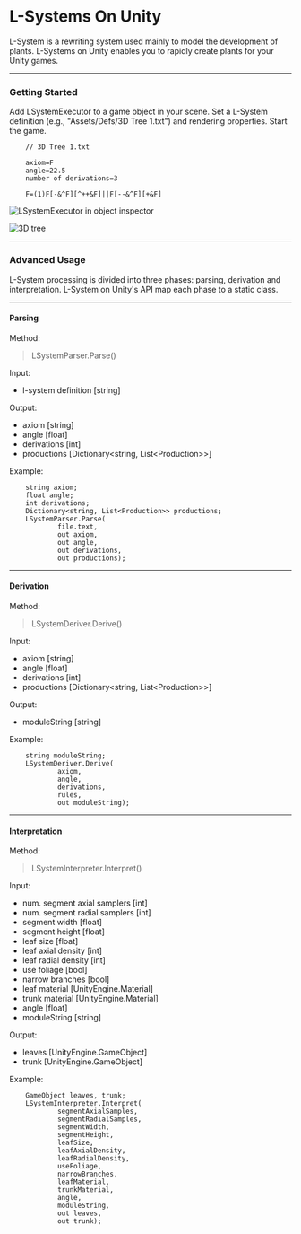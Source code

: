 L-Systems On Unity
================

L-System is a rewriting system used mainly to model the development of plants. L-Systems on Unity enables you to rapidly create plants for your Unity games.


----------

### Getting Started

Add LSystemExecutor to a game object in your scene. Set a L-System definition (e.g., "Assets/Defs/3D Tree 1.txt") and rendering properties. Start the game.

		// 3D Tree 1.txt

		axiom=F
		angle=22.5
		number of derivations=3

		F=(1)F[-&^F][^++&F]||F[--&^F][+&F]


![LSystemExecutor in object inspector](http://www.pedroboechat.com/images/LSystemOnUnity1.png)

![3D tree](http://www.pedroboechat.com/images/LSystemOnUnity2.png)

----------

### Advanced Usage

L-System processing is divided into three phases: parsing, derivation and interpretation. L-System on Unity's API map each phase to a static class.


----------

#### Parsing

Method:

> LSystemParser.Parse()

Input: 

 - l-system definition [string]

Output: 

 - axiom [string]
 - angle [float]
 - derivations [int]
 - productions [Dictionary&lt;string, List&lt;Production&gt;&gt;]

Example:


		string axiom;
		float angle;
		int derivations;
		Dictionary<string, List<Production>> productions;
		LSystemParser.Parse(
				file.text,
				out axiom,
				out angle,
				out derivations,
				out productions);


----------

#### Derivation

Method:

> LSystemDeriver.Derive()

Input:

 - axiom [string]
 - angle [float]
 - derivations [int]
 - productions [Dictionary&lt;string, List&lt;Production&gt;&gt;]

Output:

 - moduleString [string]

Example:

		string moduleString;
		LSystemDeriver.Derive(
				axiom,
				angle,
				derivations,
				rules,
				out moduleString);


----------

#### Interpretation

Method:

> LSystemInterpreter.Interpret()

Input:

 - num. segment axial samplers [int]
 - num. segment radial samplers [int]
 - segment width [float]
 - segment height [float]
 - leaf size [float]
 - leaf axial density [int]
 - leaf radial density [int]
 - use foliage [bool]
 - narrow branches [bool]
 - leaf material [UnityEngine.Material]
 - trunk material [UnityEngine.Material]
 - angle [float]
 - moduleString [string]

Output:

 - leaves [UnityEngine.GameObject]
 - trunk [UnityEngine.GameObject]

Example:


		GameObject leaves, trunk;
		LSystemInterpreter.Interpret(
				segmentAxialSamples,
				segmentRadialSamples,
				segmentWidth,
				segmentHeight,
				leafSize,
				leafAxialDensity,
				leafRadialDensity,
				useFoliage,
				narrowBranches,
				leafMaterial,
				trunkMaterial,
				angle,
				moduleString,
				out leaves,
				out trunk);
            
  
